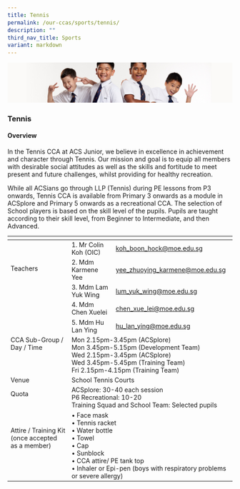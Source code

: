 ```yaml
---
title: Tennis
permalink: /our-ccas/sports/tennis/
description: ""
third_nav_title: Sports
variant: markdown
---
```

![](/images/Sub-banner2.jpg)

### Tennis

#### Overview

In the Tennis CCA at ACS Junior, we believe in excellence in achievement and character through Tennis. Our mission and goal is to equip all members with desirable social attitudes as well as the skills and fortitude to meet present and future challenges, whilst providing for healthy recreation.

While all ACSians go through LLP (Tennis) during PE lessons from P3 onwards, Tennis CCA is available from Primary 3 onwards as a module in ACSplore and Primary 5 onwards as a recreational CCA. The selection of School players is based on the skill level of the pupils. Pupils are taught according to their skill level, from Beginner to Intermediate, and then Advanced.

<table><thead><tr><th></th><th></th><th></th></tr></thead><tbody><tr><td rowspan="5">Teachers<br><br><br><br><br><br></td><td>1. Mr Colin Koh (OIC)</td><td><a href="mailto:koh_boon_hock@moe.edu.sg">koh_boon_hock@moe.edu.sg</a></td></tr><tr><td>2. Mdm Karmene Yee   </td><td><a href="mailto:yee_zhuoying_karmene@moe.edu.sg">yee_zhuoying_karmene@moe.edu.sg</a></td></tr><tr><td>3. Mdm Lam Yuk Wing </td><td><a href="mailto:lam_yuk_wing@moe.edu.sg">lum_yuk_wing@moe.edu.sg</a></td></tr><tr><td>4. Mdm Chen Xuelei</td><td><a href="mailto:chen_xue_lei@moe.edu.sg">chen_xue_lei@moe.edu.sg</a></td></tr><tr><td>5. Mdm Hu Lan Ying</td><td><a href="mailto:hu_lan_ying@moe.edu.sg">hu_lan_ying@moe.edu.sg</a></td></tr><tr><td>CCA Sub-Group /<br>Day / Time<br><br><br><br> </td><td colspan="2">Mon 2.15pm-3.45pm (ACSplore)<br>Mon 3.45pm-5.15pm (Development Team)<br>Wed 2.15pm-3.45pm (ACSplore)<br>Wed 3.45pm-5.45pm (Training Team)<br>Fri 2.15pm-4.15pm (Training Team)</td></tr><tr><td>Venue</td><td colspan="2">School Tennis Courts</td></tr><tr><td>Quota<br><br></td><td colspan="2">ACSplore: 30-40 each session<br>P6 Recreational: 10-20<br>Training Squad and School Team: Selected pupils</td></tr><tr><td>Attire / Training Kit (once accepted as a member)<br><br><br></td><td colspan="2">• Face mask<br>• Tennis racket<br>• Water bottle<br>• Towel<br>• Cap<br>• Sunblock<br>• CCA attire/ PE tank top<br>• Inhaler or Epi-pen (boys with respiratory problems or severe allergy) </td></tr></tbody></table>